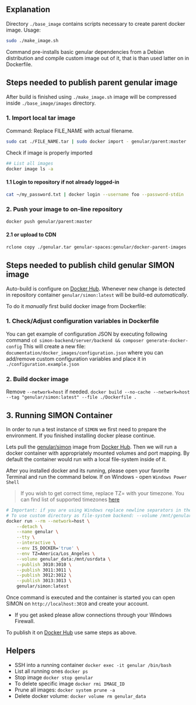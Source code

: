 ## Explanation
Directory `./base_image` contains scripts necessary to create parent docker image.
Usage:
```bash
sudo ./make_image.sh
```
Command pre-installs basic genular dependencies from a Debian distribution and compile custom image out of it, that is than used latter on in Dockerfile.

## Steps needed to publish parent genular image
After build is finished using `./make_image.sh` image will be compressed inside `./base_image/images` directory.

### 1. Import local tar image
Command:
Replace FILE_NAME with actual filename.
```bash
sudo cat ./FILE_NAME.tar | sudo docker import - genular/parent:master
```

Check if image is properly imported
```bash
## List all images
docker image ls -a
```

#### 1.1 Login to repository if not already logged-in
```bash
cat ~/my_password.txt | docker login --username foo --password-stdin
```
### 2. Push your image to on-line repository
```bash
docker push genular/parent:master
```
#### 2.1 or upload to CDN
```bash
rclone copy ./genular.tar genular-spaces:genular/docker-parent-images
```

## Steps needed to publish child genular SIMON image
Auto-build is configure on [Docker Hub](https://hub.docker.com/?namespace=genular). Whenever new change is detected in repository container  `genular/simon:latest` will be build-ed *automatically*.

To do it *manually* first build docker image from Dockerfile:

### 1. Check/Adjust configuration variables in Dockerfile 
You can get example of configuration JSON by executing following command
`cd simon-backend/server/backend && composer generate-docker-config`
This will create a new file: `documentation/docker_images/configuration.json` where you can add/remove custom configuration variables and place it in `./configuration.example.json`

### 2. Build docker image
Remove `--network=host` if needed.
`docker build --no-cache --network=host --tag "genular/simon:latest" --file ./Dockerfile .`

## 3. Running SIMON Container
In order to run a test instance of `SIMON` we first need to prepare the environment.
If you finished installing docker please continue.

Lets pull the [genular/simon](https://cloud.docker.com/u/genular/repository/docker/genular/simon) image from [Docker Hub](https://hub.docker.com/?namespace=genular). 
Then we will run a docker container with appropriately mounted volumes and port mapping. By default the container would run with a local file-system inside of it.

After you installed docker and its running, please open your favorite Terminal and run the command below.
If on Windows - open `Windows Power Shell`

> If you wish to get correct time, replace TZ=<timzone> with your timezone. You can find list of supported timezones [here](https://en.wikipedia.org/wiki/List_of_tz_database_time_zones)
```bash
# Important: if you are using Windows replace newline separators in the command: "\" with "`"
# To use custom directory as file-system backend: --volume /mnt/genular/simon-backend/SHARED_DATA:/mnt/usrdata \
docker run --rm --network=host \
    --detach \
    --name genular \
    --tty \
    --interactive \
    --env IS_DOCKER='true' \
    --env TZ=America/Los_Angeles \
    --volume genular_data:/mnt/usrdata \
    --publish 3010:3010 \
    --publish 3011:3011 \
    --publish 3012:3012 \
    --publish 3013:3013 \
    genular/simon:latest
```
Once command is executed and the container is started you can open SIMON on `http://localhost:3010` and create your account.
- If you get asked please allow connections through your Windows Firewall.

To publish it on [Docker Hub](https://hub.docker.com/?namespace=genular) use same steps as above.

## Helpers
* SSH into a running container
    `docker exec -it genular /bin/bash`
* List all running ones
    `docker ps`
* Stop image
    `docker stop genular`
* To delete specific image
    `docker rmi IMAGE_ID`
* Prune all images:
    `docker system prune -a`
* Delete docker volume:
    `docker volume rm genular_data`